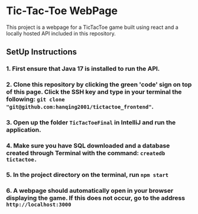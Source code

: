 # Tic-Tac-Toe WebPage

This project is a webpage for a TicTacToe game built using react and a locally hosted API included in this repository.




## SetUp Instructions 




### 1. First ensure that Java 17 is installed to run the API.
### 2. Clone this repository by clicking the green 'code' sign on top of this page. Click the SSH key and type in your terminal the following: `git clone "git@github.com:hanqing2001/tictactoe_frontend"`.
### 3. Open up the folder `TicTacToeFinal` in IntelliJ and run the application.
### 4. Make sure you have SQL downloaded and a database created through Terminal with the command: `createdb tictactoe.`
### 5. In the project directory on the terminal, run `npm start`
### 6. A webpage should automatically open in your browser displaying the game. If this does not occur, go to the address `http://localhost:3000`



